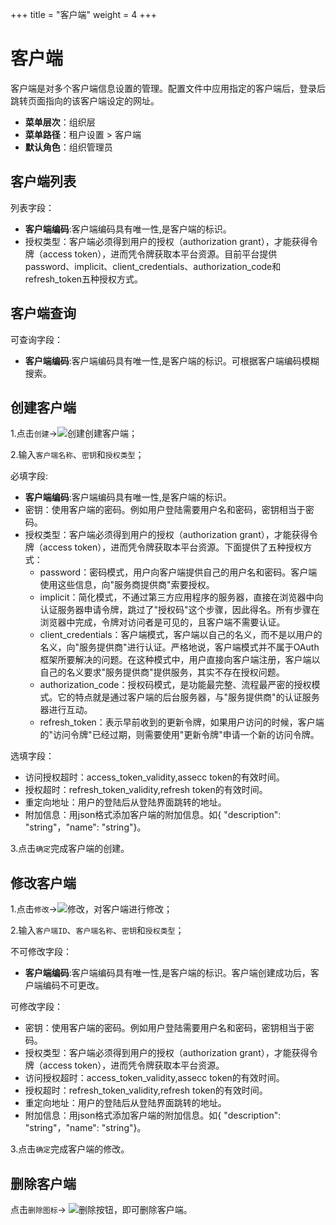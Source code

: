 ﻿+++
title = "客户端"
weight = 4
+++

# 客户端

客户端是对多个客户端信息设置的管理。配置文件中应用指定的客户端后，登录后跳转页面指向的该客户端设定的网址。

  - **菜单层次**：组织层
  - **菜单路径**：租户设置 > 客户端
  - **默认角色**：组织管理员

<h2 id="1">客户端列表</h2>

列表字段：

- **客户端编码**:客户端编码具有唯一性,是客户端的标识。
- 授权类型：客户端必须得到用户的授权（authorization grant），才能获得令牌（access token），进而凭令牌获取本平台资源。目前平台提供password、implicit、client_credentials、authorization_code和refresh_token五种授权方式。

<h2 id="2">客户端查询</h2>

可查询字段：

- **客户端编码**:客户端编码具有唯一性,是客户端的标识。可根据客户端编码模糊搜索。

<h2 id="3">创建客户端</h2>

1.点击`创建`→![创建](/docs/user-guide/system-configuration/tenant/image/创建.png)创建客户端；

2.输入`客户端名称`、`密钥`和`授权类型`；

必填字段:

- **客户端编码**:客户端编码具有唯一性,是客户端的标识。
- 密钥：使用客户端的密码。例如用户登陆需要用户名和密码，密钥相当于密码。
- 授权类型：客户端必须得到用户的授权（authorization grant），才能获得令牌（access token），进而凭令牌获取本平台资源。下面提供了五种授权方式：
    - password：密码模式，用户向客户端提供自己的用户名和密码。客户端使用这些信息，向"服务商提供商"索要授权。
    - implicit：简化模式，不通过第三方应用程序的服务器，直接在浏览器中向认证服务器申请令牌，跳过了"授权码"这个步骤，因此得名。所有步骤在浏览器中完成，令牌对访问者是可见的，且客户端不需要认证。
    - client_credentials：客户端模式，客户端以自己的名义，而不是以用户的名义，向"服务提供商"进行认证。严格地说，客户端模式并不属于OAuth框架所要解决的问题。在这种模式中，用户直接向客户端注册，客户端以自己的名义要求"服务提供商"提供服务，其实不存在授权问题。
    - authorization_code：授权码模式，是功能最完整、流程最严密的授权模式。它的特点就是通过客户端的后台服务器，与"服务提供商"的认证服务器进行互动。
    - refresh_token：表示早前收到的更新令牌，如果用户访问的时候，客户端的"访问令牌"已经过期，则需要使用"更新令牌"申请一个新的访问令牌。

选填字段：

- 访问授权超时：access_token_validity,assecc token的有效时间。
- 授权超时：refresh_token_validity,refresh token的有效时间。
- 重定向地址：用户的登陆后从登陆界面跳转的地址。
- 附加信息：用json格式添加客户端的附加信息。如{ "description": "string"，"name": "string"}。

3.点击`确定`完成客户端的创建。

<h2 id="4">修改客户端</h2>

1.点击`修改`→![修改](/docs/user-guide/system-configuration/tenant/image/修改.png)，对客户端进行修改；

2.输入`客户端ID`、`客户端名称`、`密钥`和`授权类型`；

不可修改字段：

- **客户端编码**:客户端编码具有唯一性,是客户端的标识。客户端创建成功后，客户端编码不可更改。

可修改字段：

- 密钥：使用客户端的密码。例如用户登陆需要用户名和密码，密钥相当于密码。
- 授权类型：客户端必须得到用户的授权（authorization grant），才能获得令牌（access token），进而凭令牌获取本平台资源。
- 访问授权超时：access_token_validity,assecc token的有效时间。
- 授权超时：refresh_token_validity,refresh token的有效时间。
- 重定向地址：用户的登陆后从登陆界面跳转的地址。
- 附加信息：用json格式添加客户端的附加信息。如{ "description": "string"，"name": "string"}。

3.点击`确定`完成客户端的修改。

<h2 id="5">删除客户端</h2>

点击`删除图标`→ ![删除按钮](/docs/user-guide/system-configuration/tenant/image/删除按钮.png)，即可删除客户端。

